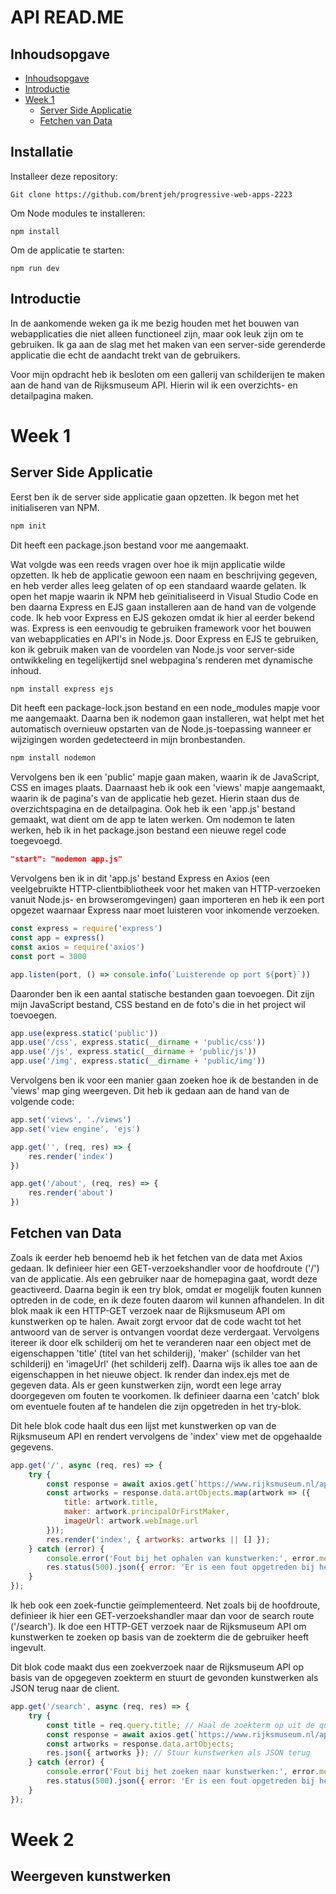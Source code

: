# API READ.ME

## Inhoudsopgave <a name="inhouds-opgave"></a>
- [Inhoudsopgave](#inhoudsopgave)
- [Introductie](#introductie)
- [Week 1](#week-1)
  - [Server Side Applicatie](#server-side-applicatie)
  - [Fetchen van Data](#fetchen-van-data)

## Installatie

Installeer deze repository: 
```
Git clone https://github.com/brentjeh/progressive-web-apps-2223
```

Om Node modules te installeren:
```
npm install
```

Om de applicatie te starten:
```
npm run dev
```

## Introductie
In de aankomende weken ga ik me bezig houden met het bouwen van webapplicaties die niet alleen functioneel zijn, maar ook leuk zijn om te gebruiken. Ik ga aan de slag met het maken van een server-side gerenderde applicatie die echt de aandacht trekt van de gebruikers.

Voor mijn opdracht heb ik besloten om een gallerij van schilderijen te maken aan de hand van de Rijksmuseum API. Hierin wil ik een overzichts- en detailpagina maken. 

# Week 1

## Server Side Applicatie
Eerst ben ik de server side applicatie gaan opzetten. Ik begon met het initialiseren van NPM. 

```js
npm init
```

Dit heeft een package.json bestand voor me aangemaakt.

Wat volgde was een reeds vragen over hoe ik mijn applicatie wilde opzetten. Ik heb de applicatie gewoon een naam en beschrijving gegeven, en heb verder alles leeg gelaten of op een standaard waarde gelaten. Ik open het mapje waarin ik NPM heb geïnitialiseerd in Visual Studio Code en ben daarna Express en EJS gaan installeren aan de hand van de volgende code. Ik heb voor Express en EJS gekozen omdat ik hier al eerder bekend was. Express is een eenvoudig te gebruiken framework voor het bouwen van webapplicaties en API's in Node.js. Door Express en EJS te gebruiken, kon ik gebruik maken van de voordelen van Node.js voor server-side ontwikkeling en tegelijkertijd snel webpagina's renderen met dynamische inhoud. 

```js
npm install express ejs
```

Dit heeft een package-lock.json bestand en een node_modules mapje voor me aangemaakt. Daarna ben ik nodemon gaan installeren, wat helpt met het automatisch overnieuw opstarten van de Node.js-toepassing wanneer er wijzigingen worden gedetecteerd in mijn bronbestanden. 

```js
npm install nodemon
```

Vervolgens ben ik een 'public' mapje gaan maken, waarin ik de JavaScript, CSS en images plaats. Daarnaast heb ik ook een 'views' mapje aangemaakt, waarin ik de pagina's van de applicatie heb gezet. Hierin staan dus de overzichtspagina en de detailpagina. Ook heb ik een 'app.js' bestand gemaakt, wat dient om de app te laten werken. Om nodemon te laten werken, heb ik in het package.json bestand een nieuwe regel code toegevoegd.

```json
"start": "nodemon app.js"
```

Vervolgens ben ik in dit 'app.js' bestand Express en Axios (een veelgebruikte HTTP-clientbibliotheek voor het maken van HTTP-verzoeken vanuit Node.js- en browseromgevingen) gaan importeren en heb ik een port opgezet waarnaar Express naar moet luisteren voor inkomende verzoeken. 

```js
const express = require('express')
const app = express()
const axios = require('axios')
const port = 3000

app.listen(port, () => console.info(`Luisterende op port ${port}`))
```

Daaronder ben ik een aantal statische bestanden gaan toevoegen. Dit zijn mijn JavaScript bestand, CSS bestand en de foto's die in het project wil toevoegen. 

```js
app.use(express.static('public'))
app.use('/css', express.static(__dirname + 'public/css'))
app.use('/js', express.static(__dirname + 'public/js'))
app.use('/img', express.static(__dirname + 'public/img'))
```

Vervolgens ben ik voor een manier gaan zoeken hoe ik de bestanden in de 'views' map ging weergeven. Dit heb ik gedaan aan de hand van de volgende code:

```js
app.set('views', './views')
app.set('view engine', 'ejs')

app.get('', (req, res) => {
    res.render('index')
})

app.get('/about', (req, res) => {
    res.render('about')
})
```

## Fetchen van Data

Zoals ik eerder heb benoemd heb ik het fetchen van de data met Axios gedaan. Ik definieer hier een GET-verzoekshandler voor de hoofdroute ('/') van de applicatie. Als een gebruiker naar de homepagina gaat, wordt deze geactiveerd. Daarna begin ik een try blok, omdat er mogelijk fouten kunnen optreden in de code, en ik deze fouten daarom wil kunnen afhandelen. In dit blok maak ik een HTTP-GET verzoek naar de Rijksmuseum API om kunstwerken op te halen. Await zorgt ervoor dat de code wacht tot het antwoord van de server is ontvangen voordat deze verdergaat. Vervolgens itereer ik door elk schilderij om het te veranderen naar een object met de eigenschappen 'title' (titel van het schilderij), 'maker' (schilder van het schilderij) en 'imageUrl' (het schilderij zelf). Daarna wijs ik alles toe aan de eigenschappen in het nieuwe object. Ik render dan index.ejs met de gegeven data. Als er geen kunstwerken zijn, wordt een lege array doorgegeven om fouten te voorkomen. Ik definieer daarna een 'catch' blok om eventuele fouten af te handelen die zijn opgetreden in het try-blok. 

Dit hele blok code haalt dus een lijst met kunstwerken op van de Rijksmuseum API en rendert vervolgens de 'index' view met de opgehaalde gegevens.

```js
app.get('/', async (req, res) => {
    try {
        const response = await axios.get(`https://www.rijksmuseum.nl/api/nl/collection?key=${rijksmuseumApiKey}&type=schilderij&ps=20`);
        const artworks = response.data.artObjects.map(artwork => ({
            title: artwork.title,
            maker: artwork.principalOrFirstMaker,
            imageUrl: artwork.webImage.url
        }));
        res.render('index', { artworks: artworks || [] });
    } catch (error) {
        console.error('Fout bij het ophalen van kunstwerken:', error.message);
        res.status(500).json({ error: 'Er is een fout opgetreden bij het ophalen van de kunstwerken' });
    }
}); 
```

Ik heb ook een zoek-functie geïmplementeerd. Net zoals bij de hoofdroute, definieer ik hier een GET-verzoekshandler maar dan voor de search route ('/search'). Ik doe een HTTP-GET verzoek naar de Rijksmuseum API om kunstwerken te zoeken op basis van de zoekterm die de gebruiker heeft ingevult.

Dit blok code maakt dus een zoekverzoek naar de Rijksmuseum API op basis van de opgegeven zoekterm en stuurt de gevonden kunstwerken als JSON terug naar de client.

```js
app.get('/search', async (req, res) => {
    try {
        const title = req.query.title; // Haal de zoekterm op uit de query
        const response = await axios.get(`https://www.rijksmuseum.nl/api/nl/collection?key=${rijksmuseumApiKey}&q=${title}&type=schilderij`); // Voeg '&type=schilderij' toe om alleen schilderijen te zoeken
        const artworks = response.data.artObjects;  
        res.json({ artworks }); // Stuur kunstwerken als JSON terug
    } catch (error) {
        console.error('Fout bij het zoeken naar kunstwerken:', error.message);
        res.status(500).json({ error: 'Er is een fout opgetreden bij het zoeken naar de kunstwerken' });
    }
});
```

# Week 2

## Weergeven kunstwerken

